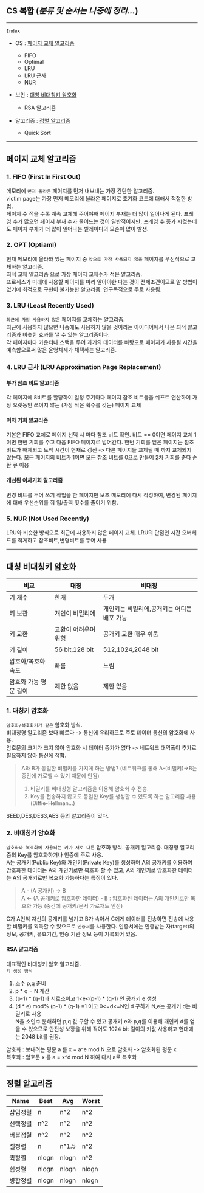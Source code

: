 CS 복합 (_분류 및 순서는 나중에 정리..._)
-------

- - -
```Index```
* OS : [페이지 교체 알고리즘](#페이지-교체-알고리즘)
  * FIFO
  * Optimal
  * LRU
  * LRU 근사
  * NUR

* 보안 : [대칭 비대칭키 암호화](#대칭-비대칭키-암호화) 
  * RSA 알고리즘
  
* 알고리즘 : [정렬 알고리즘](#정렬-알고리즘)
  * Quick Sort   
- - - 
   
## 페이지 교체 알고리즘
### 1. FIFO (First In First Out)
메모리에 ```먼저 올라온``` 페이지를 먼저 내보내는 가장 간단한 알고리즘.   
victim page는 가장 먼저 메모리에 올라온 페이지로 초기화 코드에 대해서 적절한 방법.   
페이지 수 적을 수록 계속 교체해 주어야해 페이지 부재는 더 많이 일어나게 된다.
프레임 수가 많으면 페이지 부재 수가 줄어드는 것이 일반적이지만, 프레임 수 증가 시켰는데도 페이지 부재가 더 많이 일어나는 벨레이디의 모순이 많이 발생.   

### 2. OPT (Optiaml) 
현재 메모리에 올라와 있는 페이지 중 ```앞으로 가장 사용되지 않을``` 페이지를 우선적으로 교체하는 알고리즘.   
최적 교체 알고리즘 으로 가장 페이지 교체수가 적은 알고리즘.   
프로세스가 미래에 사용할 페이지를 미리 알아야한 다는 것이 전제조건이므로 알 방법이 없기에 최적으로 구현이 불가능한 알고리즘. 연구목적으로 주로 사용됨.   

### 3. LRU (Least Recently Used)
```최근에 가장 사용하지 않은``` 페이지를 교체하는 알고리즘.  
최근에 사용하지 않으면 나중에도 사용하지 않을 것이라는 아이디어에서 나온 최적 알고리즘과 비슷한 효과를 낼 수 있는 알고리즘이다.  
각 페이지마다 카운터나 스택을 두어 과거의 데이터를 바탕으로 페이지가 사용될 시간을 예측함으로써 많은 운영체제가 채택하는 알고리즘.

### 4. LRU 근사 (LRU Approximation Page Replacement)
#### 부가 참조 비트 알고리즘 
각 페이지에 8비트를 할당하여 일정 주기마다 페이지 참조 비트들을 쉬프트 연산하여 가장 오랫동안 쓰이지 않는 (가장 작은 획수를 갖는) 페이지 교체

#### 이차 기회 알고리즘
기본은 FIFO 교체로 페이지 선택 시 마다 참조 비트 확인. 비트 == 0이면 페이지 교체 1이면 한번 기회를 주고 다음 FIFO 페이지로 넘어간다.
한번 기회를 얻은 페이지는 참조 비트가 해제되고 도착 시간이 현재로 갱신 -> 다른 페이지들 교체될 때 까지 교체되지 않는다. 모든 페이지의 
비트가 1이면 모든 참조 비트를 0으로 만들어 2차 기회를 준다
순환 큐 이용

#### 개선된 이차기회 알고리즘
변경 비트를 두어 쓰기 작업을 한 페이지만 보조 메모리에 다시 작성하여, 변경된 페이지에 대해 우선순위를 줘 입/출력 횟수를 줄이기 위함.

### 5. NUR (Not Used Recently)
LRU와 비슷한 방식으로 최근에 사용하지 않은 페이지 교체. 
LRU의 단점인 시간 오버헤드를 적게하고 참조비트,변형비트를 두어 사용
   
      
      
- - -
   
## 대칭 비대칭키 암호화

| 비교 | 대칭 | 비대칭 |
----|----|---|
| 키 개수 | 한개 | 두개 |
| 키 보관 | 개인이 비밀리에 | 개인키는 비밀리에,공개키는 어디든 배포 가능 |
| 키 교환 | 교환이 어려우며 위험 | 공개키 교환 매우 쉬움 |
| 키 길이 | 56 bit,128 bit | 512,1024,2048 bit |
| 암호화/복호화 속도 | 빠름 | 느림 |
| 암호화 가능 평문 길이 | 제한 없음 | 제한 있음 |
   

### 1. 대칭키 암호화
```암호화/복호화키가 같은``` 암호화 방식.   
비대칭형 알고리즘 보다 빠르다 -> 통신에 유리하므로 주로 데이터 통신의 암호화에 사용.   
암호문의 크기가 크지 않아 암호화 시 데이터 증가가 없다 -> 네트워크 대역폭이 추가로 필요하지 않아 통신에 적합. 
>A와 B가 동일한 비밀키를 가지게 하는 방법? (네트워크를 통해 A-(비밀키)->B는 중간에 가로챌 수 있기 때문에 안됨)
>1. 비밀키를 비대칭형 알고리즘을 이용해 암호화 후 전송.
>2. Key를 전송하지 않고도 동일한 Key를 생성할 수 있도록 하는 알고리즘 사용(Diffie-Hellman...)

SEED,DES,DES3,AES 등의 알고리즘이 있다.

### 2. 비대칭키 암호화
```암호화와 복호화에 사용되는 키가 서로 다른``` 암호화 방식. 공개키 알고리즘.
대칭형 알고리즘의 Key를 암호화하거나 인증에 주로 사용.   
A는 공개키(Public Key)와 개인키(Private Key)를 생성하며 A의 공개키를 이용하여 암호화한 데이터는 A의 개인키로만 복호화 할 수 있고, A의 개인키로 암호화한 데이터는 A의 공개키로만 복호화 가능하다는 특징이 있다.   
>A - (A 공개키) -> B   
A <- (A 공개키로 암호화한 데이터) - B : 암호화된 데이터는 A의 개인키로만 복호화 가능 (중간에 공개키/문서 가로채도 안전)   

C가 A인척 자신의 공개키를 넘기고 B가 속아서 C에게 데이터를 전송하면 전송에 사용할 비밀키를 획득할 수 있으므로 ```인증서```를 사용한다.
인증서에는 인증받는 자(target)의 정보, 공개키, 유효기간, 인증 기관 정보 등이 기록되어 있음.
#### RSA 알고리즘
대표적인 비대칭키 암호 알고리즘.   
```키 생성 방식```
1. 소수 p,q 준비
2. p * q = N 계산
3. (p-1) * (q-1)과 서로소이고 1<e<(p-1) * (q-1) 인 공개키 e 생성
4. (d * e) mod% (p-1) * (q-1) =1 이고 0<=d<=N인 d 구하기
N,e는 공개키 d는 비밀키로 사용    
N을 소인수 분해하면 p,q 값 구할 수 있고 공개키 e와 p,q를 이용해 개인키 d를 얻을 수 있으므로 안전성 보장을 위해 적어도 1024 bit 길이의 키값 사용하고 현대에는 2048 bit를 권장.
   
암호화 : 보내려는 평문 a 를 x = a^e mod N 으로 암호화 -> 암호화된 평문 x   
복호화 : 암호문 x 를 a = x^d mod N 하여 다시 a로 복호화


- - -
   
## 정렬 알고리즘
| Name | Best | Avg | Worst | 
| --- | --- | --- | --- | 
| 삽입정렬 | n | n^2 | n^2 | 
| 선택정렬 | n^2 | n^2 | n^2 | 
| 버블정렬 | n^2 | n^2 | n^2 | 
| 셀정렬 | n | n^1.5 | n^2 | 
| 퀵정렬 | nlogn | nlogn | n^2 | 
| 힙정렬 | nlogn | nlogn | nlogn | 
| 병합정렬 | nlogn | nlogn | nlogn | 
